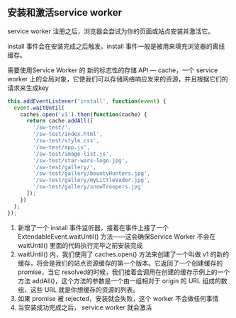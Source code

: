 
## 安装和激活service worker
service worker 注册之后，浏览器会尝试为你的页面或站点安装并激活它。

install 事件会在安装完成之后触发。install 事件一般是被用来填充浏览器的离线缓存。

需要使用Service Worker 的 新的标志性的存储 API — cache，一个 service worker 上的全局对象，它使我们可以存储网络响应发来的资源，并且根据它们的请求来生成key

```js
this.addEventListener('install', function(event) {
  event.waitUntil(
    caches.open('v1').then(function(cache) {
      return cache.addAll([
        '/sw-test/',
        '/sw-test/index.html',
        '/sw-test/style.css',
        '/sw-test/app.js',
        '/sw-test/image-list.js',
        '/sw-test/star-wars-logo.jpg',
        '/sw-test/gallery/',
        '/sw-test/gallery/bountyHunters.jpg',
        '/sw-test/gallery/myLittleVader.jpg',
        '/sw-test/gallery/snowTroopers.jpg'
      ]);
    })
  );
});
```
1. 新增了一个 install 事件监听器，接着在事件上接了一个ExtendableEvent.waitUntil()  方法——这会确保Service Worker 不会在 waitUntil() 里面的代码执行完毕之前安装完成
2. waitUntil() 内，我们使用了 caches.open() 方法来创建了一个叫做 v1 的新的缓存，将会是我们的站点资源缓存的第一个版本。它返回了一个创建缓存的 promise，当它 resolved的时候，我们接着会调用在创建的缓存示例上的一个方法  addAll()，这个方法的参数是一个由一组相对于 origin 的 URL 组成的数组，这些 URL 就是你想缓存的资源的列表。
3. 如果 promise 被 rejected，安装就会失败，这个 worker 不会做任何事情
4. 当安装成功完成之后， service worker 就会激活


